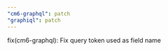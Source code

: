 ```yaml
---
"cm6-graphql": patch
"graphiql": patch
---
```


fix(cm6-graphql): Fix query token used as field name
